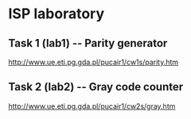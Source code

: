 # ISP laboratory

## Task 1 (lab1) -- Parity generator
http://www.ue.eti.pg.gda.pl/pucair1/cw1s/parity.htm

## Task 2 (lab2) -- Gray code counter
http://www.ue.eti.pg.gda.pl/pucair1/cw2s/gray.htm
